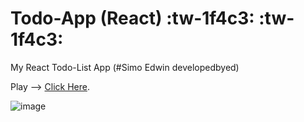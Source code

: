 # Todo-App (React) :tw-1f4c3: :tw-1f4c3:

My React Todo-List App (#Simo Edwin
developedbyed)

Play --> [Click Here](https://my-todolist-react-app.herokuapp.com/).

![image](https://user-images.githubusercontent.com/33638657/111487163-cbb18e80-8740-11eb-83b0-83ff8c562192.png)

